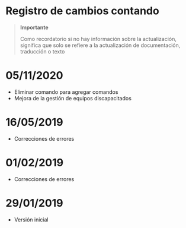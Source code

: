 # Registro de cambios contando


>**Importante**
>
>Como recordatorio si no hay información sobre la actualización, significa que solo se refiere a la actualización de documentación, traducción o texto

# 05/11/2020

- Eliminar comando para agregar comandos
- Mejora de la gestión de equipos discapacitados


# 16/05/2019

- Correcciones de errores

# 01/02/2019

- Correcciones de errores

# 29/01/2019

- Versión inicial
